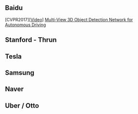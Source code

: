 


## Baidu

[CVPR2017][[Video](http://3dimage.ee.tsinghua.edu.cn/download?filename=files/XiaozhiChen/mv3d/mv3d_kitti.webm)] [Multi-View 3D Object Detection Network for Autonomous Driving](https://arxiv.org/pdf/1611.07759.pdf)

## Stanford - Thrun



## Tesla



## Samsung



## Naver



## Uber / Otto






